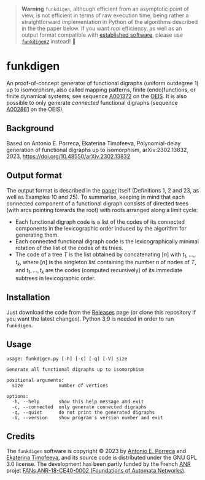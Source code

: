 > **Warning**
> `funkdigen`, although efficient from an asymptotic point of view, is not efficient in terms of raw execution time, being rather a straightforward implementation in Python of the algorithms described in the the paper below. If you want _real_ efficiency, as well as an output format compatible with [established software](https://pallini.di.uniroma1.it), please use [`funkdigen2`](https://github.com/aeporreca/funkdigen2) instead! 🙂


# funkdigen

An proof-of-concept generator of functional digraphs (uniform outdegree 1) up to isomorphism, also called mapping patterns, finite (endo)functions, or finite dynamical systems; see sequence [A001372](https://oeis.org/A001372) on the [OEIS](https://oeis.org). It is also possible to only generate *connected* functional digraphs (sequence [A002861](https://oeis.org/A002861) on the OEIS).


## Background

Based on Antonio E. Porreca, Ekaterina Timofeeva, Polynomial-delay generation of functional digraphs up to isomorphism, arXiv:2302.13832, 2023, https://doi.org/10.48550/arXiv.2302.13832


## Output format

The output format is described in the [paper](https://doi.org/10.48550/arXiv.2302.13832) itself (Definitions 1, 2 and 23, as well as Examples 10 and 25). To summarise, keeping in mind that each connected component of a functional digraph consists of directed trees (with arcs pointing towards the root) with roots arranged along a limit cycle:

- Each functional digraph code is a list of the codes of its connected components in the lexicographic order induced by the algorithm for generating them.
- Each connected functional digraph code is the lexicographically minimal rotation of the list of the codes of its trees.
- The code of a tree $T$ is the list obtained by concatenating $[n]$ with $t_1, \ldots, t_k$, where $[n]$ is the singleton list containing the number $n$ of nodes of $T$, and $t_1, \ldots, t_k$ are the codes (computed recursively) of its immediate subtrees in lexicographic order.


## Installation

Just download the code from the [Releases](https://github.com/aeporreca/funkdigen/releases) page (or clone this repository if you want the latest changes). Python 3.9 is needed in order to run `funkdigen`.


## Usage

```
usage: funkdigen.py [-h] [-c] [-q] [-V] size

Generate all functional digraphs up to isomorphism

positional arguments:
  size             number of vertices

options:
  -h, --help       show this help message and exit
  -c, --connected  only generate connected digraphs
  -q, --quiet      do not print the generated digraphs
  -V, --version    show program's version number and exit
```


## Credits

The `funkdigen` software is copyright © 2023 by [Antonio E. Porreca](https://aeporreca.org) and [Ekaterina Timofeeva](https://www.linkedin.com/in/ektim239), and its source code is distributed under the GNU GPL 3.0 license. The development has been partly funded by the French [ANR](https://anr.fr) projet [FANs ANR-18-CE40-0002 (Foundations of Automata Networks)](http://sylvain.sene.pages.lis-lab.fr/fans/).

